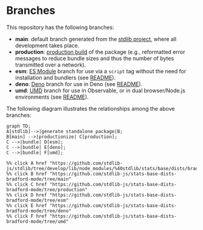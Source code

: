 <!--

@license Apache-2.0

Copyright (c) 2022 The Stdlib Authors.

Licensed under the Apache License, Version 2.0 (the "License");
you may not use this file except in compliance with the License.
You may obtain a copy of the License at

    http://www.apache.org/licenses/LICENSE-2.0

Unless required by applicable law or agreed to in writing, software
distributed under the License is distributed on an "AS IS" BASIS,
WITHOUT WARRANTIES OR CONDITIONS OF ANY KIND, either express or implied.
See the License for the specific language governing permissions and
limitations under the License.

-->

# Branches

This repository has the following branches:

-   **main**: default branch generated from the [stdlib project][stdlib-url], where all development takes place.
-   **production**: [production build][production-url] of the package (e.g., reformatted error messages to reduce bundle sizes and thus the number of bytes transmitted over a network).
-   **esm**: [ES Module][esm-url] branch for use via a `script` tag without the need for installation and bundlers (see [README][esm-readme]).
-   **deno**: [Deno][deno-url] branch for use in Deno (see [README][deno-readme]).
-   **umd**: [UMD][umd-url] branch for use in Observable, or in dual browser/Node.js environments (see [README][umd-readme]).

The following diagram illustrates the relationships among the above branches:

```mermaid
graph TD;
A[stdlib]-->|generate standalone package|B;
B[main] -->|productionize| C[production];
C -->|bundle| D[esm];
C -->|bundle| E[deno];
C -->|bundle| F[umd];

%% click A href "https://github.com/stdlib-js/stdlib/tree/develop/lib/node_modules/%40stdlib/stats/base/dists/bradford/mode"
%% click B href "https://github.com/stdlib-js/stats-base-dists-bradford-mode/tree/main"
%% click C href "https://github.com/stdlib-js/stats-base-dists-bradford-mode/tree/production"
%% click D href "https://github.com/stdlib-js/stats-base-dists-bradford-mode/tree/esm"
%% click E href "https://github.com/stdlib-js/stats-base-dists-bradford-mode/tree/deno"
%% click F href "https://github.com/stdlib-js/stats-base-dists-bradford-mode/tree/umd"
```

[stdlib-url]: https://github.com/stdlib-js/stdlib/tree/develop/lib/node_modules/%40stdlib/stats/base/dists/bradford/mode
[production-url]: https://github.com/stdlib-js/stats-base-dists-bradford-mode/tree/production
[deno-url]: https://github.com/stdlib-js/stats-base-dists-bradford-mode/tree/deno
[deno-readme]: https://github.com/stdlib-js/stats-base-dists-bradford-mode/blob/deno/README.md
[umd-url]: https://github.com/stdlib-js/stats-base-dists-bradford-mode/tree/umd
[umd-readme]: https://github.com/stdlib-js/stats-base-dists-bradford-mode/blob/umd/README.md
[esm-url]: https://github.com/stdlib-js/stats-base-dists-bradford-mode/tree/esm
[esm-readme]: https://github.com/stdlib-js/stats-base-dists-bradford-mode/blob/esm/README.md
